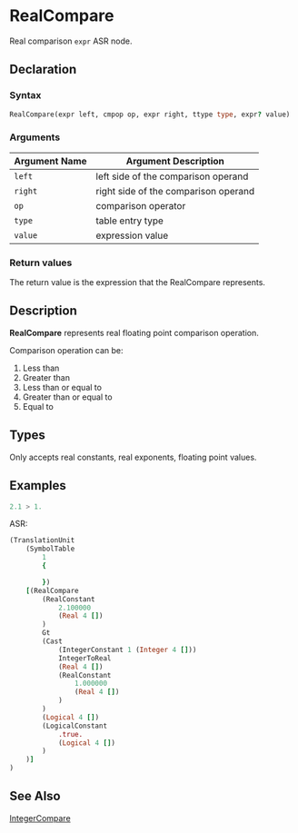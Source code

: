 # RealCompare

Real comparison `expr` ASR node.

## Declaration

### Syntax

```fortran
RealCompare(expr left, cmpop op, expr right, ttype type, expr? value)
```

### Arguments

| Argument Name | Argument Description |
|---------------|----------------------|
|`left`      | left side of the comparison operand |
|`right` | right side of the comparison operand |
|`op` | comparison operator |
|`type` | table entry type |
|`value`| expression value|

### Return values

The return value is the expression that the RealCompare represents.

## Description

**RealCompare** represents real floating point comparison operation.

Comparison operation can be:

1. Less than
2. Greater than
3. Less than or equal to
4. Greater than or equal to
5. Equal to

## Types

Only accepts real constants, real exponents, floating point values.

## Examples

```fortran
2.1 > 1.
```

ASR:

```fortran
(TranslationUnit
    (SymbolTable
        1
        {

        })
    [(RealCompare
        (RealConstant
            2.100000
            (Real 4 [])
        )
        Gt
        (Cast
            (IntegerConstant 1 (Integer 4 []))
            IntegerToReal
            (Real 4 [])
            (RealConstant
                1.000000
                (Real 4 [])
            )
        )
        (Logical 4 [])
        (LogicalConstant
            .true.
            (Logical 4 [])
        )
    )]
)

```

## See Also

[IntegerCompare](IntegerCompare.md)
